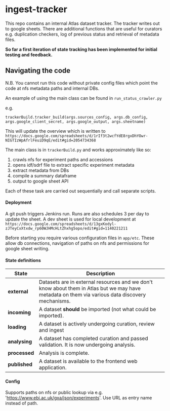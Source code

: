 # ingest-tracker

This repo contains an internal Atlas dataset tracker. The tracker writes out to google sheets. There are additional functions that are useful for curators e.g. duplication checkers, log of previous status and retrieval of metadata files.

**So far a first iteration of state tracking has been implemented for initial testing and feedback.**


## Navigating the code

N.B. You cannot run this code without private config files which point the code at nfs metadata paths and internal DBs.
 
An example of using the main class can be found in `run_status_crawler.py`

e.g.
```
trackerBuild.tracker_build(args.sources_config, args.db_config, args.google_client_secret, args.google_output, args.sheetname)
```
This will update the overview which is written to `https://docs.google.com/spreadsheets/d/1rIf3t2wcfYdE8rgxDhYOwr-NIGTIzWpAfrlFeuiD9qE/edit#gid=2054734368`

The main class is in `trackerBuild.py` and works approximately like so:

1. crawls nfs for experiment paths and accessions
1. opens idf/sdrf file to extract specific experiment metadata
1. extract metadata from DBs
1. compile a summary dataframe
1. output to google sheet API

Each of these task are carried out sequentially and call separate scripts.


#### Deployment
A git push triggers Jenkins run. Runs are also schedules 3 per day to update the sheet. A dev sheet is used for local development at `https://docs.google.com/spreadsheets/d/13gxKodyl-zJTeyCxXtxdw_rp60WJHMcHLtZhxhg5opo/edit#gid=1140221211`

Before starting you require various configuration files in `app/etc`. These allow db connections, navigation of paths on nfs and permissions for google sheet writing. 

#### State definitions 

| State  | Description  |
|---|---|
|**external**| Datasets are in external resources and we don't know about them in Atlas but we may have metadata on them via various data discovery mechanisms.  |
|**incoming**| A dataset **should** be imported (not what could be imported). |
|**loading**|A dataset is actively undergoing curation, review and ingest|
|**analysing**|A dataset has completed curation and passed validation. It is now undergoing analysis.|
|**processed**|Analysis is complete.|
|**published**|A dataset is available to the frontend web application.|

#### Config

Supports paths on nfs or public lookup via e.g. 'https://www.ebi.ac.uk/gxa/json/experiments'. Use URL as entry name instead of path.